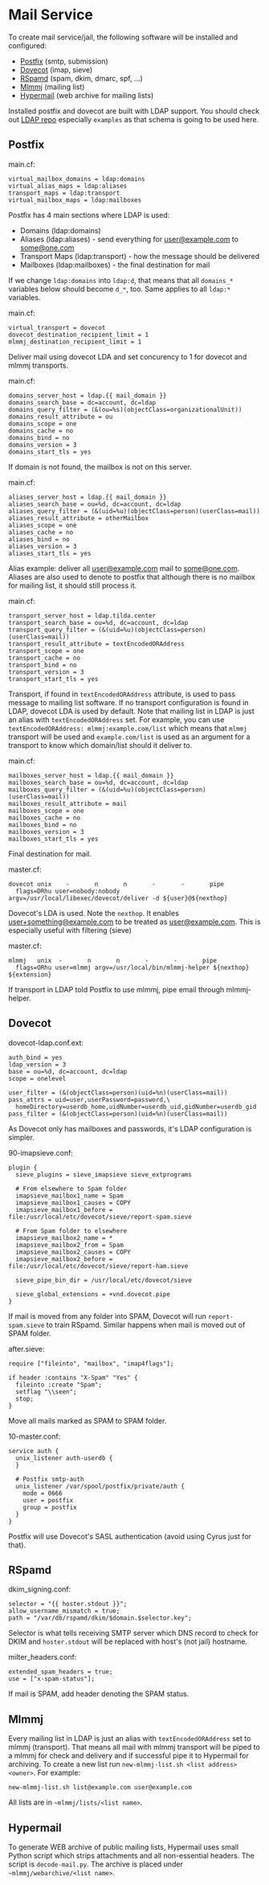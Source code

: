 # Mail Service

To create mail service/jail, the following software will be installed and
configured:

* [Postfix](#postfix) (smtp, submission)
* [Dovecot](#dovecot) (imap, sieve)
* [RSpamd](#rspamd) (spam, dkim, dmarc, spf, ...)
* [Mlmmj](#mlmmj) (mailing list)
* [Hypermail](#hypermail) (web archive for mailing lists)

Installed postfix and dovecot are built with LDAP support. You should check out 
[LDAP repo](https://github.com/mekanix/jail-ldap) especially `examples` as that
schema is going to be used here.

## Postfix
main.cf:
```
virtual_mailbox_domains = ldap:domains
virtual_alias_maps = ldap:aliases
transport_maps = ldap:transport
virtual_mailbox_maps = ldap:mailboxes
```
Postfix has 4 main sections where LDAP is used:
* Domains (ldap:domains)
* Aliases (ldap:aliases) - send everything for user@example.com to some@one.com
* Transport Maps (ldap:transport) - how the message should be delivered
* Mailboxes (ldap:mailboxes) - the final destination for mail

If we change `ldap:domains` into `ldap:d`, that means that all `domains_*`
variables below should become `d_*`, too. Same applies to all `ldap:*`
variables.

main.cf:
```
virtual_transport = dovecot
dovecot_destination_recipient_limit = 1
mlmmj_destination_recipient_limit = 1
```
Deliver mail using dovecot LDA and set concurency to 1 for dovecot and mlmmj
transports.

main.cf:
```
domains_server_host = ldap.{{ mail_domain }}
domains_search_base = dc=account, dc=ldap
domains_query_filter = (&(ou=%s)(objectClass=organizationalUnit))
domains_result_attribute = ou
domains_scope = one
domains_cache = no
domains_bind = no
domains_version = 3
domains_start_tls = yes
```
If domain is not found, the mailbox is not on this server.

main.cf:
```
aliases_server_host = ldap.{{ mail_domain }}
aliases_search_base = ou=%d, dc=account, dc=ldap
aliases_query_filter = (&(uid=%u)(objectClass=person)(userClass=mail))
aliases_result_attribute = otherMailbox
aliases_scope = one
aliases_cache = no
aliases_bind = no
aliases_version = 3
aliases_start_tls = yes
```
Alias example: deliver all user@example.com mail to some@one.com. Aliases are
also used to denote to postfix that although there is no mailbox for mailing
list, it should still process it.

main.cf:
```
transport_server_host = ldap.tilda.center
transport_search_base = ou=%d, dc=account, dc=ldap
transport_query_filter = (&(uid=%u)(objectClass=person)(userClass=mail))
transport_result_attribute = textEncodedORAddress
transport_scope = one
transport_cache = no
transport_bind = no
transport_version = 3
transport_start_tls = yes
```
Transport, if found in `textEncodedORAddress` attribute, is used to pass
message to mailing list software. If no transport configuration is found in
LDAP, dovecot LDA is used by default. Note that mailing list in LDAP is just an
alias with `textEncodedORAddress` set. For example, you can use 
`textEncodedORAddress: mlmmj:example.com/list` which means that `mlmmj` 
transport will be used and `example.com/list` is used as an argument for a 
transport to know which domain/list should it deliver to.

main.cf:
```
mailboxes_server_host = ldap.{{ mail_domain }}
mailboxes_search_base = ou=%d, dc=account, dc=ldap
mailboxes_query_filter = (&(uid=%u)(objectClass=person)(userClass=mail))
mailboxes_result_attribute = mail
mailboxes_scope = one
mailboxes_cache = no
mailboxes_bind = no
mailboxes_version = 3
mailboxes_start_tls = yes
```
Final destination for mail.

master.cf:
```
dovecot unix    -       n       n       -       -       pipe
  flags=DRhu user=nobody:nobody argv=/usr/local/libexec/dovecot/deliver -d ${user}@${nexthop}
```
Dovecot's LDA is used. Note the `nexthop`. It enables
user+something@example.com to be treated as user@example.com. This is
especially useful with filtering (sieve)

master.cf:
```
mlmmj   unix  -       n       n       -       -       pipe
  flags=ORhu user=mlmmj argv=/usr/local/bin/mlmmj-helper ${nexthop} ${extension}
```
If transport in LDAP told Postfix to use mlmmj, pipe email through mlmmj-helper.

## Dovecot

dovecot-ldap.conf.ext:
```
auth_bind = yes
ldap_version = 3
base = ou=%d, dc=account, dc=ldap
scope = onelevel

user_filter = (&(objectClass=person)(uid=%n)(userClass=mail))
pass_attrs = uid=user,userPassword=password,\
  homeDirectory=userdb_home,uidNumber=userdb_uid,gidNumber=userdb_gid
pass_filter = (&(objectClass=person)(uid=%n)(userClass=mail))
```
As Dovecot only has mailboxes and passwords, it's LDAP configuration is 
simpler. 

90-imapsieve.conf:
```
plugin {
  sieve_plugins = sieve_imapsieve sieve_extprograms

  # From elsewhere to Spam folder
  imapsieve_mailbox1_name = Spam
  imapsieve_mailbox1_causes = COPY
  imapsieve_mailbox1_before = file:/usr/local/etc/dovecot/sieve/report-spam.sieve

  # From Spam folder to elsewhere
  imapsieve_mailbox2_name = *
  imapsieve_mailbox2_from = Spam
  imapsieve_mailbox2_causes = COPY
  imapsieve_mailbox2_before = file:/usr/local/etc/dovecot/sieve/report-ham.sieve

  sieve_pipe_bin_dir = /usr/local/etc/dovecot/sieve

  sieve_global_extensions = +vnd.dovecot.pipe
}
```
If mail is moved from any folder into SPAM, Dovecot will run `report-spam.sieve` 
to train RSpamd. Similar happens when mail is moved out of SPAM folder.

after.sieve:
```
require ["fileinto", "mailbox", "imap4flags"];

if header :contains "X-Spam" "Yes" {
  fileinto :create "Spam";
  setflag "\\seen";
  stop;
}
```
Move all mails marked as SPAM to SPAM folder.

10-master.conf:
```
service auth {
  unix_listener auth-userdb {
  }

  # Postfix smtp-auth
  unix_listener /var/spool/postfix/private/auth {
    mode = 0666
    user = postfix
    group = postfix
  }
}
```
Postfix will use Dovecot's SASL authentication (avoid using Cyrus just for 
that).

## RSpamd

dkim_signing.conf:
```
selector = "{{ hoster.stdout }}";
allow_username_mismatch = true;
path = "/var/db/rspamd/dkim/$domain.$selector.key";
```
Selector is what tells receiving SMTP server which DNS record to check for
DKIM and `hoster.stdout` will be replaced with host's (not jail) hostname.

milter_headers.conf:
```
extended_spam_headers = true;
use = ["x-spam-status"];
```
If mail is SPAM, add header denoting the SPAM status.

## Mlmmj

Every mailing list in LDAP is just an alias with `textEncodedORAddress` set to
mlmmj (transport). That means all mail with mlmmj transport will be piped to
a mlmmj for check and delivery and if successful pipe it to Hypermail for 
archiving. To create a new list run `new-mlmmj-list.sh <list address> <owner>`.
For example:
```
new-mlmmj-list.sh list@example.com user@example.com
```
All lists are in `~mlmmj/lists/<list name>`.

## Hypermail

To generate WEB archive of public mailing lists, Hypermail uses small Python 
script which strips attachments and all non-essential headers. The script is 
`decode-mail.py`. The archive is placed under `~mlmmj/webarchive/<list name>`.
